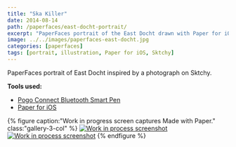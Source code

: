 ```yaml
---
title: "Ska Killer"
date: 2014-08-14
path: /paperfaces/east-docht-portrait/
excerpt: "PaperFaces portrait of the East Docht drawn with Paper for iOS on an iPad."
image: ../../images/paperfaces-east-docht.jpg
categories: [paperfaces]
tags: [portrait, illustration, Paper for iOS, Sktchy]
---
```


PaperFaces portrait of East Docht inspired by a photograph on Sktchy.

**Tools used:**

- [Pogo Connect Bluetooth Smart Pen](https://www.amazon.com/gp/product/B009K448L4/ref=as_li_ss_tl?ie=UTF8&camp=1789&creative=390957&creativeASIN=B009K448L4&linkCode=as2&tag=mademist-20)
- [Paper for iOS](https://paper.bywetransfer.com/)

{% figure caption:"Work in progress screen captures Made with Paper." class:"gallery-3-col" %}
[![Work in process screenshot](../../images/paperfaces-east-docht-process-1-600.jpg)](../../images/paperfaces-east-docht-process-1-lg.jpg) [![Work in process screenshot](../../images/paperfaces-east-docht-process-2-600.jpg)](../../images/paperfaces-east-docht-process-2-lg.jpg)
{% endfigure %}
